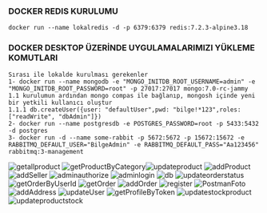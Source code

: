 ### DOCKER REDIS KURULUMU

    docker run --name lokalredis -d -p 6379:6379 redis:7.2.3-alpine3.18
###   DOCKER DESKTOP ÜZERİNDE UYGULAMALARIMIZI YÜKLEME KOMUTLARI
    Sırası ile lokalde kurulması gerekenler
    1- docker run --name mongodb -e "MONGO_INITDB_ROOT_USERNAME=admin" -e "MONGO_INITDB_ROOT_PASSWORD=root" -p 27017:27017 mongo:7.0-rc-jammy
    1.1 kurulumun ardından mongo compas ile bağlanıp, mongosh içinde yeni bir yetkili kullanıcı oluştur
    1.1.1 db.createUser({user: "defaultUser",pwd: "bilge!*123",roles: ["readWrite", "dbAdmin"]})
    2- docker run --name postgresdb -e POSTGRES_PASSWORD=root -p 5433:5432 -d postgres
    3- docker run -d --name some-rabbit -p 5672:5672 -p 15672:15672 -e RABBITMQ_DEFAULT_USER="BilgeAdmin" -e RABBITMQ_DEFAULT_PASS="Aa123456" rabbitmq:3-management


![getallproduct](https://github.com/user-attachments/assets/6c371d11-6566-44b5-beb2-6f7997456850)
![getProductByCategory](https://github.com/user-attachments/assets/3c71cbb7-a32a-4ad8-8f36-4cfb5814e3c2)![updateproduct](https://github.com/user-attachments/assets/ca800b8c-d406-44b6-9100-7fa7c2c771d5)
![addProduct](https://github.com/user-attachments/assets/2f22c2e2-bf7f-4147-9950-cca37b422f9a)
![addSeller](https://github.com/user-attachments/assets/926a42c5-89bb-4ee0-8d7d-95d102385355)
![adminauthorize](https://github.com/user-attachments/assets/46e58e1c-e53a-4459-8180-d433816af824)
![adminlogin](https://github.com/user-attachments/assets/6d2b33ff-4986-4285-96c2-7247f3921290)
![db](https://github.com/user-attachments/assets/feb82b27-de00-4ad0-9090-ca7c88f685f8)
![updateorderstatus](https://github.com/user-attachments/assets/49bcd462-b679-4708-91fa-fb8ec7ad9c55)
![getOrderByUserId](https://github.com/user-attachments/assets/a525784f-ecde-45b6-9acd-3f8c4d964ddc)
![getOrder](https://github.com/user-attachments/assets/0b426f22-63b1-4dc7-8783-68f28fc85608)
![addOrder](https://github.com/user-attachments/assets/96b24e4c-9f7f-4e9b-9a2e-cbe1a1e06060)
![register](https://github.com/user-attachments/assets/4749f241-2ae5-405a-b75a-5870651d8344)
![PostmanFoto](https://github.com/user-attachments/assets/b8f4ee18-e398-48ea-baea-700fae5561ef)
![addAddress](https://github.com/user-attachments/assets/696ba68d-088e-4dfe-ba37-b8bcca911fa1)
![updateUser](https://github.com/user-attachments/assets/38da2118-23da-46cf-8b18-828c1404aefc)
![getProfileByToken](https://github.com/user-attachments/assets/a114f0d8-160a-47c6-8ec7-0907accdc72e)
![updatestockproduct](https://github.com/user-attachments/assets/5c8ed432-f3f8-4b1a-a026-91b8b0f5bf59)
![updateproductstock](https://github.com/user-attachments/assets/81177998-a11b-4b70-8707-3c90af0008c2)

